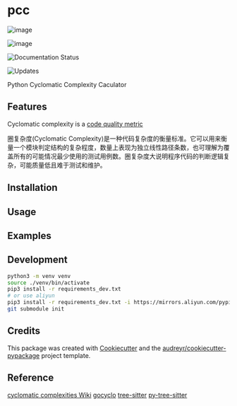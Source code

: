 # pcc

![image](https://pypi.python.org/pypi/pcc)

![image](https://travis-ci.com/nxdong/pcc)

![Documentation Status](https://pcc.readthedocs.io/en/latest/?version=latest)

![Updates](https://pyup.io/repos/github/nxdong/pcc/)

Python Cyclomatic Complexity Caculator

## Features

Cyclomatic complexity is a [code quality metric](https://en.wikipedia.org/wiki/Software_metric) 

​​圈复杂度(Cyclomatic Complexity)是一种代码复杂度的衡量标准。它可以用来衡量一个模块判定结构的复杂程度，数量上表现为独立线性路径条数，也可理解为覆盖所有的可能情况最少使用的测试用例数。圈复杂度大说明程序代码的判断逻辑复杂，可能质量低且难于测试和维护。

## Installation

## Usage

## Examples

## Development

```bash
python3 -m venv venv
source ./venv/bin/activate
pip3 install -r requirements_dev.txt
# or use aliyun
pip3 install -r requirements_dev.txt -i https://mirrors.aliyun.com/pypi/simple/
git submodule init
```

## Credits

This package was created with
[Cookiecutter](https://github.com/audreyr/cookiecutter) and the
[audreyr/cookiecutter-pypackage](https://github.com/audreyr/cookiecutter-pypackage)
project template.

## Reference

[cyclomatic complexities Wiki](https://en.wikipedia.org/wiki/Cyclomatic_complexity)
[gocyclo](https://github.com/fzipp/gocyclo)
[tree-sitter](https://github.com/tree-sitter/tree-sitter)
[py-tree-sitter](https://github.com/tree-sitter/py-tree-sitter)
